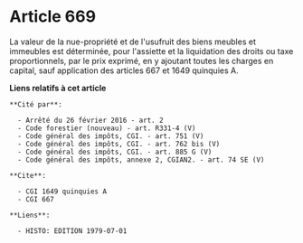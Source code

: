 # Article 669

La valeur de la nue-propriété et de l'usufruit des biens meubles et immeubles est déterminée, pour l'assiette et la
liquidation des droits ou taxe proportionnels, par le prix exprimé, en y ajoutant toutes les charges en capital, sauf
application des articles 667 et 1649 quinquies A.

**Liens relatifs à cet article**

	**Cité par**:

	  - Arrêté du 26 février 2016 - art. 2
	  - Code forestier (nouveau) - art. R331-4 (V)
	  - Code général des impôts, CGI. - art. 751 (V)
	  - Code général des impôts, CGI. - art. 762 bis (V)
	  - Code général des impôts, CGI. - art. 885 G (V)
	  - Code général des impôts, annexe 2, CGIAN2. - art. 74 SE (V)

	**Cite**:

	  - CGI 1649 quinquies A
	  - CGI 667

	**Liens**:

	  - HISTO: EDITION 1979-07-01
